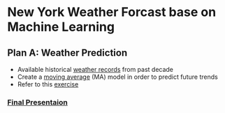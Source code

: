 # New York Weather Forcast base on Machine Learning

## Plan A: Weather Prediction
- Available historical [weather records](https://www.ncdc.noaa.gov/cdo-web/search) from past decade 
- Create a [moving average](https://machinelearningmastery.com/time-series-forecasting-methods-in-python-cheat-sheet/) (MA) model in order to predict future trends 
- Refer to this [exercise](https://stackabuse.com/using-machine-learning-to-predict-the-weather-part-1/)

### [Final Presentaion](https://public.tableau.com/profile/leah.lindy#!/vizhome/Combined_Weather/Presentation?publish=yes)
